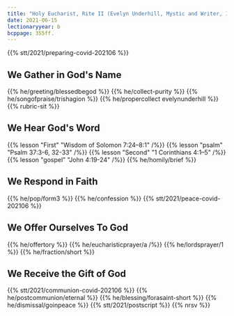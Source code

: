 ```yaml
---
title: "Holy Eucharist, Rite II (Evelyn Underhill, Mystic and Writer, 1941)"
date: 2021-06-15
lectionaryyear: b
bcppage: 355ff.
---
```

{{% stt/2021/preparing-covid-202106 %}}

## We Gather in God's Name
{{% he/greeting/blessedbegod %}}
{{% he/collect-purity %}}
{{% he/songofpraise/trishagion %}}
{{% he/propercollect evelynunderhill %}}
{{% rubric-sit %}}

## We Hear God's Word
{{% lesson "First" "Wisdom of Solomon 7:24–8:1" /%}}
{{% lesson "psalm" "Psalm 37:3-6, 32-33" /%}}
{{% lesson "Second" "1 Corinthians 4:1–5" /%}}
{{% lesson "gospel" "John 4:19-24" /%}}
{{% he/homily/brief %}}

## We Respond in Faith
{{% he/pop/form3 %}}
{{% he/confession %}}
{{% stt/2021/peace-covid-202106 %}}

## We Offer Ourselves To God
{{% he/offertory %}}
{{% he/eucharisticprayer/a /%}}
{{% he/lordsprayer/1 %}}
{{% he/fraction/short %}}

## We Receive the Gift of God
{{% stt/2021/communion-covid-202106 %}}
{{% he/postcommunion/eternal %}}
{{% he/blessing/forasaint-short %}}
{{% he/dismissal/goinpeace %}}
{{% stt/2021/postscript %}}
{{% nrsv %}}
